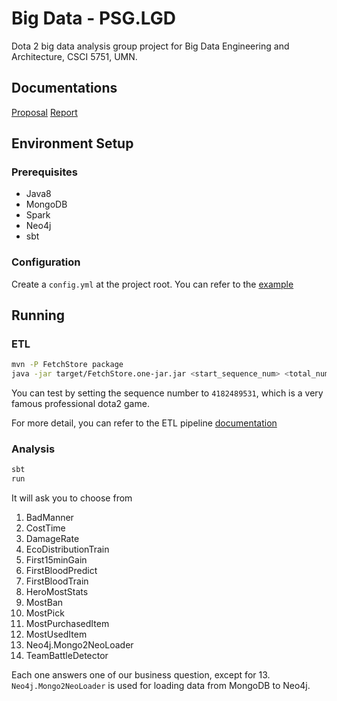 # Big Data - PSG.LGD

Dota 2 big data analysis group project for Big Data Engineering and Architecture, CSCI 5751, UMN.

## Documentations

[Proposal](/reports/proof-of-concept/proposal.pdf)
[Report](/reports/proof-of-concept/write-up.pdf)

## Environment Setup

### Prerequisites

- Java8
- MongoDB
- Spark
- Neo4j
- sbt

### Configuration

Create a `config.yml` at the project root. You can refer to the [example](config.example.yml)

## Running

### ETL

```bash
mvn -P FetchStore package
java -jar target/FetchStore.one-jar.jar <start_sequence_num> <total_num> <batch_size>
```

You can test by setting the sequence number to `4182489531`, which is a very famous professional dota2 game.

For more detail, you can refer to the ETL pipeline [documentation](src/main/java/FetchStore/doc.md)

### Analysis

```bash
sbt
run
```

It will ask you to choose from

1. BadManner
2. CostTime
3. DamageRate
4. EcoDistributionTrain
5. First15minGain
6. FirstBloodPredict
7. FirstBloodTrain
8. HeroMostStats
9. MostBan
10. MostPick
11. MostPurchasedItem
12. MostUsedItem
13. Neo4j.Mongo2NeoLoader
14. TeamBattleDetector

Each one answers one of our business question, except for 13. `Neo4j.Mongo2NeoLoader` is used for loading data from MongoDB to Neo4j.
